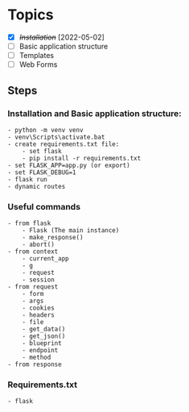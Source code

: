 # Topics
- [x] ~~*Installation*~~ [2022-05-02]
- [ ] Basic application structure
- [ ] Templates
- [ ] Web Forms

## Steps

### Installation and Basic application structure:
    - python -m venv venv
    - venv\Scripts\activate.bat
    - create requirements.txt file:
        - set flask
        - pip install -r requirements.txt
    - set FLASK_APP=app.py (or export)
    - set FLASK_DEBUG=1
    - flask run
    - dynamic routes

### Useful commands
    - from flask
        - Flask (The main instance)
        - make_response()
        - abort()
    - from context
        - current_app
        - g
        - request
        - session
    - from request
        - form
        - args
        - cookies
        - headers
        - file
        - get_data()
        - get_json()
        - blueprint
        - endpoint
        - method
    - from response

### Requirements.txt
    - flask